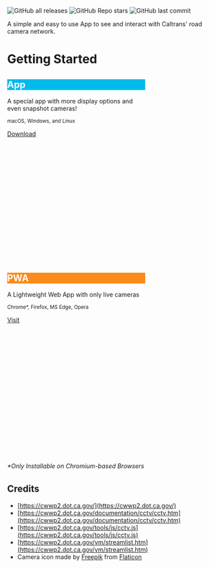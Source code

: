 
![GitHub all releases](https://img.shields.io/github/downloads/child-duckling/caltran-cameras/total?style=for-the-badge)
![GitHub Repo stars](https://img.shields.io/github/stars/child-duckling/caltrans-cameras?style=for-the-badge)
![GitHub last commit](https://img.shields.io/github/last-commit/child-duckling/caltrans-cameras?style=for-the-badge)



A simple and easy to use App to see and interact with Caltrans' road camera network.

# Getting Started




<link rel="stylesheet" href="https://fonts.googleapis.com/icon?family=Material+Icons">
<link rel="stylesheet" href="https://code.getmdl.io/1.3.0/material.indigo-pink.min.css">
<script defer src="https://code.getmdl.io/1.3.0/material.min.js"></script>

<script type="text/javascript">
    (function(c,l,a,r,i,t,y){
        c[a]=c[a]||function(){(c[a].q=c[a].q||[]).push(arguments)};
        t=l.createElement(r);t.async=1;t.src="https://www.clarity.ms/tag/"+i;
        y=l.getElementsByTagName(r)[0];y.parentNode.insertBefore(t,y);
    })(window, document, "clarity", "script", "6vi2prgnxj");
</script>


<style>
.card-square.mdl-card {
  width: 320px;
  height: 420px;
}
</style>
<div class="mdl-grid">
  <div class="mdl-cell mdl-cell--5-col">
        <div class="card-square mdl-card mdl-shadow--2dp">
            <div class="mdl-card__title mdl-card--expand" style="color: #fff; background: url('/icon-192.png') bottom right 15% no-repeat #00baeb;}">
        <h2 class="mdl-card__title-text">App</h2>
        </div>
        <div class="mdl-card__supporting-text">
            A special app with more display options and even snapshot cameras!
        <p><sup>macOS, Windows, and Linux </sup></p>  
        </div>
        <div class="mdl-card__actions mdl-card--border">
            <a class="mdl-button mdl-button--colored mdl-js-button mdl-js-ripple-effect" href="https://github.com/child-duckling/caltran-cameras/releases/latest">
            Download
            </a>
        </div>
    </div>
  <div class="mdl-cell mdl-cell--5-col">
    <div class="card-square mdl-card mdl-shadow--2dp" style="">
        <div class="mdl-card__title mdl-card--expand" style="color: #fff; background: url('/go/favicon.ico') bottom right 15% no-repeat #fa8a19;}">
    <h2 class="mdl-card__title-text">PWA</h2>
    </div>
    <div class="mdl-card__supporting-text">
        A Lightweight Web App with only live cameras
        <p><sup>Chrome*, Firefox, MS Edge, Opera </p></sup>
    </div>
    <div class="mdl-card__actions mdl-card--border">
    <a class="mdl-button mdl-button--colored mdl-js-button mdl-js-ripple-effect" href="https://caltranscameras.app/go/">
      Visit
    </a>
  </div>
</div>


###### *Only Installable on Chromium-based Browsers



## Credits

- [https://cwwp2.dot.ca.gov/](https://cwwp2.dot.ca.gov/)
- [https://cwwp2.dot.ca.gov/documentation/cctv/cctv.htm](https://cwwp2.dot.ca.gov/documentation/cctv/cctv.htm)
- [https://cwwp2.dot.ca.gov/tools/js/cctv.js](https://cwwp2.dot.ca.gov/tools/js/cctv.js)
- [https://cwwp2.dot.ca.gov/vm/streamlist.htm](https://cwwp2.dot.ca.gov/vm/streamlist.htm)
- Camera icon made by [Freepik](https://www.freepik.com) from [Flaticon](www.flaticon.com)
